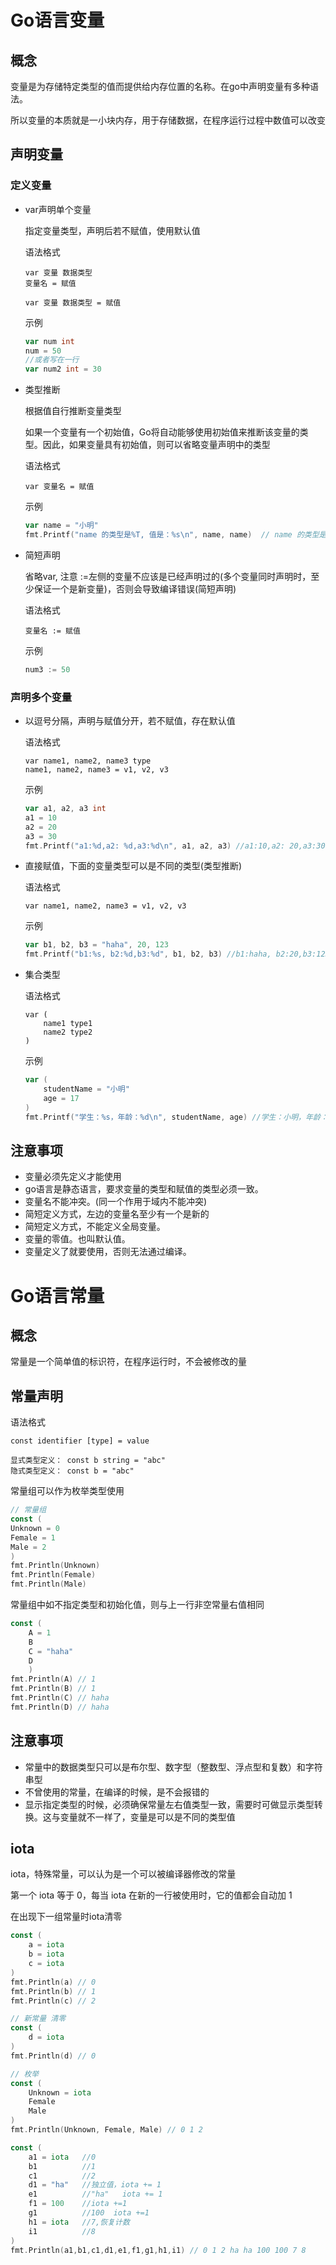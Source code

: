 # Go语言变量

## 概念

变量是为存储特定类型的值而提供给内存位置的名称。在go中声明变量有多种语法。

所以变量的本质就是一小块内存，用于存储数据，在程序运行过程中数值可以改变

## 声明变量

### 定义变量

- var声明单个变量

  指定变量类型，声明后若不赋值，使用默认值

  语法格式

  ```
  var 变量 数据类型
  变量名 = 赋值
  
  var 变量 数据类型 = 赋值
  ```

  示例

  ```go
  var num int
  num = 50
  //或者写在一行
  var num2 int = 30
  ```

- 类型推断

  根据值自行推断变量类型

  如果一个变量有一个初始值，Go将自动能够使用初始值来推断该变量的类型。因此，如果变量具有初始值，则可以省略变量声明中的类型

  语法格式

  ```
  var 变量名 = 赋值
  ```

  示例

  ```go
  var name = "小明"
  fmt.Printf("name 的类型是%T, 值是：%s\n", name, name)  // name 的类型是string, 值是：小明
  ```

- 简短声明

  省略var, 注意 :=左侧的变量不应该是已经声明过的(多个变量同时声明时，至少保证一个是新变量)，否则会导致编译错误(简短声明)

  语法格式

  ```
  变量名 := 赋值
  ```

  示例

  ```go
  num3 := 50
  ```

### 声明多个变量

- 以逗号分隔，声明与赋值分开，若不赋值，存在默认值

  语法格式

  ```
  var name1, name2, name3 type
  name1, name2, name3 = v1, v2, v3
  ```

  示例

  ```go
  var a1, a2, a3 int
  a1 = 10 
  a2 = 20
  a3 = 30
  fmt.Printf("a1:%d,a2: %d,a3:%d\n", a1, a2, a3) //a1:10,a2: 20,a3:30
  ```

- 直接赋值，下面的变量类型可以是不同的类型(类型推断)

  语法格式

  ```
  var name1, name2, name3 = v1, v2, v3
  ```

  示例

  ```go
  var b1, b2, b3 = "haha", 20, 123
  fmt.Printf("b1:%s, b2:%d,b3:%d", b1, b2, b3) //b1:haha, b2:20,b3:123
  ```

- 集合类型

  语法格式

  ```
  var (
      name1 type1
      name2 type2
  )
  ```

  示例

  ```go
  var (
      studentName = "小明"
      age = 17
  )
  fmt.Printf("学生：%s，年龄：%d\n", studentName, age) //学生：小明，年龄：17
  ```

## 注意事项

- 变量必须先定义才能使用
- go语言是静态语言，要求变量的类型和赋值的类型必须一致。
- 变量名不能冲突。(同一个作用于域内不能冲突)
- 简短定义方式，左边的变量名至少有一个是新的
- 简短定义方式，不能定义全局变量。
- 变量的零值。也叫默认值。
- 变量定义了就要使用，否则无法通过编译。

# Go语言常量

## 概念

常量是一个简单值的标识符，在程序运行时，不会被修改的量

## 常量声明

语法格式

```
const identifier [type] = value
```

```
显式类型定义： const b string = "abc"
隐式类型定义： const b = "abc"
```

常量组可以作为枚举类型使用

```go
// 常量组
const (
Unknown = 0
Female = 1
Male = 2
)
fmt.Println(Unknown)
fmt.Println(Female)
fmt.Println(Male)
```

常量组中如不指定类型和初始化值，则与上一行非空常量右值相同

```go
const (
    A = 1
    B
    C = "haha"
    D
	)
fmt.Println(A) // 1
fmt.Println(B) // 1
fmt.Println(C) // haha 
fmt.Println(D) // haha
```

## 注意事项

- 常量中的数据类型只可以是布尔型、数字型（整数型、浮点型和复数）和字符串型
- 不曾使用的常量，在编译的时候，是不会报错的
- 显示指定类型的时候，必须确保常量左右值类型一致，需要时可做显示类型转换。这与变量就不一样了，变量是可以是不同的类型值

## iota

iota，特殊常量，可以认为是一个可以被编译器修改的常量

第一个 iota 等于 0，每当 iota 在新的一行被使用时，它的值都会自动加 1

在出现下一组常量时iota清零

```go
const (
    a = iota
    b = iota
    c = iota
)
fmt.Println(a) // 0
fmt.Println(b) // 1
fmt.Println(c) // 2

// 新常量 清零
const (
    d = iota
) 
fmt.Println(d) // 0

// 枚举
const (
    Unknown = iota
    Female
    Male
)
fmt.Println(Unknown, Female, Male) // 0 1 2

const (
    a1 = iota   //0
    b1          //1
    c1          //2
    d1 = "ha"   //独立值，iota += 1
    e1          //"ha"   iota += 1
    f1 = 100    //iota +=1
    g1          //100  iota +=1
    h1 = iota   //7,恢复计数
    i1          //8
)
fmt.Println(a1,b1,c1,d1,e1,f1,g1,h1,i1) // 0 1 2 ha ha 100 100 7 8
```

